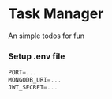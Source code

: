 # Task Manager

An simple todos for fun

### Setup .env file

```js
PORT=...
MONGODB_URI=...
JWT_SECRET=...
```
